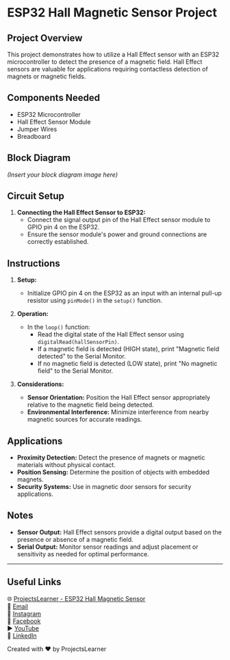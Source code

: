 # ESP32 Hall Magnetic Sensor Project

## Project Overview
This project demonstrates how to utilize a Hall Effect sensor with an ESP32 microcontroller to detect the presence of a magnetic field. Hall Effect sensors are valuable for applications requiring contactless detection of magnets or magnetic fields.

## Components Needed
- ESP32 Microcontroller
- Hall Effect Sensor Module
- Jumper Wires
- Breadboard

## Block Diagram
*(Insert your block diagram image here)*

## Circuit Setup
1. **Connecting the Hall Effect Sensor to ESP32:**
   - Connect the signal output pin of the Hall Effect sensor module to GPIO pin 4 on the ESP32.
   - Ensure the sensor module's power and ground connections are correctly established.

## Instructions
1. **Setup:**
   - Initialize GPIO pin 4 on the ESP32 as an input with an internal pull-up resistor using `pinMode()` in the `setup()` function.

2. **Operation:**
   - In the `loop()` function:
     - Read the digital state of the Hall Effect sensor using `digitalRead(hallSensorPin)`.
     - If a magnetic field is detected (HIGH state), print "Magnetic field detected" to the Serial Monitor.
     - If no magnetic field is detected (LOW state), print "No magnetic field" to the Serial Monitor.

3. **Considerations:**
   - **Sensor Orientation:** Position the Hall Effect sensor appropriately relative to the magnetic field being detected.
   - **Environmental Interference:** Minimize interference from nearby magnetic sources for accurate readings.

## Applications
- **Proximity Detection:** Detect the presence of magnets or magnetic materials without physical contact.
- **Position Sensing:** Determine the position of objects with embedded magnets.
- **Security Systems:** Use in magnetic door sensors for security applications.

## Notes
- **Sensor Output:** Hall Effect sensors provide a digital output based on the presence or absence of a magnetic field.
- **Serial Output:** Monitor sensor readings and adjust placement or sensitivity as needed for optimal performance.

---

## Useful Links
🌐 [ProjectsLearner - ESP32 Hall Magnetic Sensor](https://projectslearner.com/learn/esp32-hall-magnetic-sensor)  
📧 [Email](mailto:projectslearner@gmail.com)  
📸 [Instagram](https://www.instagram.com/projectslearner/)  
📘 [Facebook](https://www.facebook.com/projectslearner)  
▶️ [YouTube](https://www.youtube.com/@ProjectsLearner)  
📘 [LinkedIn](https://www.linkedin.com/in/projectslearner)

Created with ❤️ by ProjectsLearner